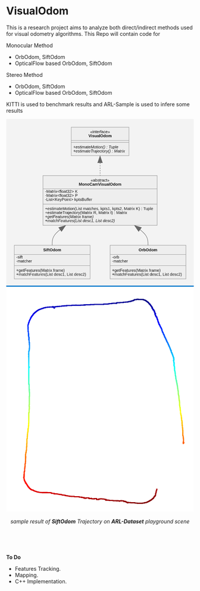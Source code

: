 # VisualOdom
This is a research project aims to analyze both direct/indirect methods used for visual odometry algorithms.
This Repo will contain code for

Monocular Method
- OrbOdom, SiftOdom
- OpticalFlow based OrbOdom, SiftOdom

Stereo Method
- OrbOdom, SiftOdom
- OpticalFlow based OrbOdom, SiftOdom

KITTI is used to benchmark results and ARL-Sample is used to infere some results


![architecture UML](./assets/arch.png)
![trajectory estimated by OrbOdom](./assets/trajectory.png)

<p align='center'><i>sample result of <b>SiftOdom</b> Trajectory on <b>ARL-Dataset</b> playground scene</i></p>


<br><br><br>

**To Do**

- Features Tracking.
- Mapping.
- C++ Implementation.

